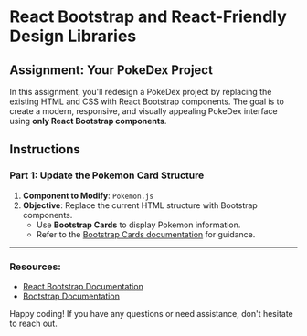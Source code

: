 # React Bootstrap and React-Friendly Design Libraries

## Assignment: Your PokeDex Project

In this assignment, you'll redesign a PokeDex project by replacing the existing HTML and CSS with React Bootstrap components. The goal is to create a modern, responsive, and visually appealing PokeDex interface using **only React Bootstrap components**.

## Instructions

### Part 1: Update the Pokemon Card Structure

1. **Component to Modify**: `Pokemon.js`
2. **Objective**: Replace the current HTML structure with Bootstrap components.
    - Use **Bootstrap Cards** to display Pokemon information.
    - Refer to the [Bootstrap Cards documentation](https://getbootstrap.com/docs/5.0/components/card/) for guidance.
  

---

### Resources:
- [React Bootstrap Documentation](https://react-bootstrap.github.io/)
- [Bootstrap Documentation](https://getbootstrap.com/docs/5.0/getting-started/introduction/)

Happy coding! If you have any questions or need assistance, don't hesitate to reach out.
